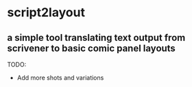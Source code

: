 # script2layout
## a simple tool translating text output from scrivener to basic comic panel layouts

TODO:
  * Add more shots and variations
